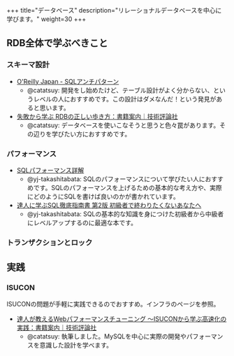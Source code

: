 +++
title="データベース"
description="リレーショナルデータベースを中心に学びます。"
weight=30
+++

## RDB全体で学ぶべきこと

### スキーマ設計

- [O'Reilly Japan - SQLアンチパターン](https://www.oreilly.co.jp/books/9784873115894/)
  - @catatsuy: 開発をし始めたけど、テーブル設計がよく分からない、というレベルの人におすすめです。この設計はダメなんだ！という発見があると思います。
- [失敗から学ぶ RDBの正しい歩き方：書籍案内｜技術評論社](https://gihyo.jp/book/2019/978-4-297-10408-5)
  - @catatsuy: データベースを使いこなそうと思うと色々罠があります。その辺りを学びたい方におすすめです。

### パフォーマンス

- [SQLパフォーマンス詳解](https://sql-performance-explained.jp/)
  - @yj-takashitabata: SQLのパフォーマンスについて学びたい人におすすめです。SQLのパフォーマンスを上げるための基本的な考え方や、実際にどのようにSQLを書けば良いのかが書かれています。
- [達人に学ぶSQL徹底指南書 第2版 初級者で終わりたくないあなたへ](https://www.shoeisha.co.jp/book/detail/9784798157825)
  - @yj-takashitabata: SQLの基本的な知識を身につけた初級者から中級者にレベルアップするのに最適な本です。


### トランザクションとロック

## 実践

### ISUCON

ISUCONの問題が手軽に実践できるのでおすすめ。インフラのページを参照。

- [達人が教えるWebパフォーマンスチューニング 〜ISUCONから学ぶ高速化の実践：書籍案内｜技術評論社](https://gihyo.jp/book/2022/978-4-297-12846-3)
  - @catatsuy: 執筆しました。MySQLを中心に実際の開発やパフォーマンスを意識した設計を学べます。
